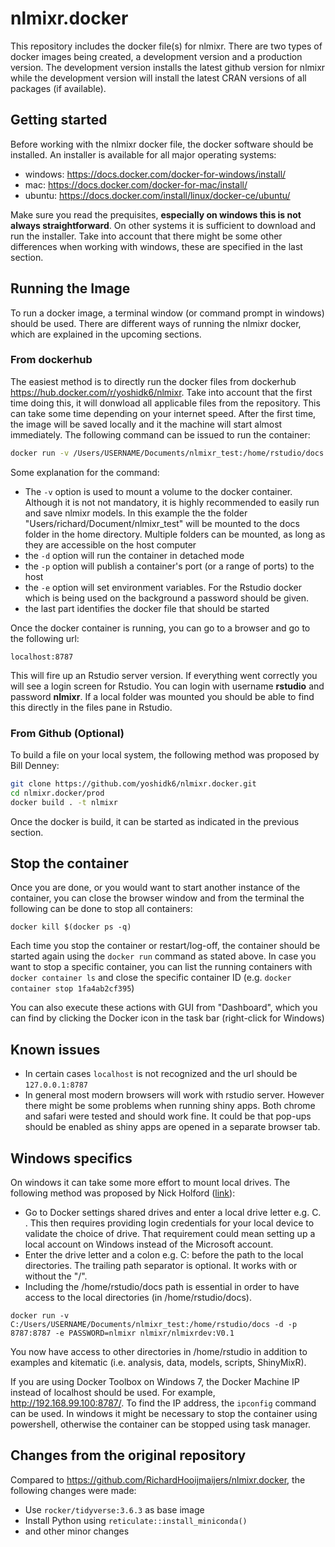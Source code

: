 # nlmixr.docker

This repository includes the docker file(s) for nlmixr. There are two types of docker images being created, a development version and a production version.
The development version installs the latest github version for nlmixr while the development version will install the latest CRAN versions of all packages (if available).

## Getting started

Before working with the nlmixr docker file, the docker software should be installed. An installer is available for all major operating systems:

- windows: <https://docs.docker.com/docker-for-windows/install/>
- mac: <https://docs.docker.com/docker-for-mac/install/>
- ubuntu: <https://docs.docker.com/install/linux/docker-ce/ubuntu/>

Make sure you read the prequisites, **especially on windows this is not always straightforward**. On other systems it is sufficient to download and run the installer.
Take into account that there might be some other differences when working with windows, these are specified in the last section.

## Running the Image

To run a docker image, a terminal window (or command prompt in windows) should be used. There are different ways of running the nlmixr docker, which are explained in the upcoming sections.

### From dockerhub

The easiest method is to directly run the docker files from dockerhub <https://hub.docker.com/r/yoshidk6/nlmixr>. 
Take into account that the first time doing this, it will donwload all applicable files from the repository. This can take some time depending on your internet speed. After the first time, the image will be saved locally and it the machine will start almost immediately.
The following command can be issued to run the container:

```bash
docker run -v /Users/USERNAME/Documents/nlmixr_test:/home/rstudio/docs -d -p 8787:8787 -e PASSWORD=nlmixr yoshidk6/nlmixr
```

Some explanation for the command:

- The `-v` option is used to mount a volume to the docker container. Although it is not not mandatory, it is highly recommended to easily run and save nlmixr models. In this example the the folder "Users/richard/Document/nlmixr_test" will be mounted to the docs folder in the home directory. Multiple folders can be mounted, as long as they are accessible on the host computer
- the `-d` option will run the container in detached mode
- the `-p` option will publish a container's port (or a range of ports) to the host
- the `-e` option will set environment variables. For the Rstudio docker which is being used on the background a password should be given.
- the last part identifies the docker file that should be started

Once the docker container is running, you can go to a browser and go to the following url:

`localhost:8787`

This will fire up an Rstudio server version. If everything went correctly you will see a login screen for Rstudio. You can login with username **rstudio** and password **nlmixr**. If a local folder was mounted you should be able to find this directly in the files pane in Rstudio.

### From Github (Optional)

To build a file on your local system, the following method was proposed by Bill Denney:

```bash
git clone https://github.com/yoshidk6/nlmixr.docker.git
cd nlmixr.docker/prod
docker build . -t nlmixr
```

Once the docker is build, it can be started as indicated in the previous section.


## Stop the container

Once you are done, or you would want to start another instance of the container, you can close the browser window and from the terminal the following can be done to stop all containers:

`docker kill $(docker ps -q)`

Each time you stop the container or restart/log-off, the container should be started again using the `docker run` command as stated above.
In case you want to stop a specific container, you can list the running containers with `docker container ls` and close the specific container ID (e.g. `docker container stop 1fa4ab2cf395`)

You can also execute these actions with GUI from "Dashboard", which you can find by clicking the Docker icon in the task bar (right-click for Windows)

## Known issues

- In certain cases `localhost` is not recognized and the url should be `127.0.0.1:8787`
- In general most modern browsers will work with rstudio server. However there might be some problems when running shiny apps. Both chrome and safari were tested and should work fine. It could be that pop-ups should be enabled as shiny apps are opened in a separate browser tab.

## Windows specifics

On windows it can take some more effort to mount local drives. The following method was proposed by Nick Holford ([link](https://github.com/nlmixrdevelopment/nlmixr/issues/71#issuecomment-414675224)):

- Go to Docker settings shared drives and enter a local drive letter e.g. C. . This then requires providing login credentials for your local device to validate the choice of drive. That requirement could mean setting up a local account on Windows instead of the Microsoft account.
- Enter the drive letter and a colon e.g. C: before the path to the local directories. The trailing path separator is optional. It works with or without the "/".
- Including the /home/rstudio/docs path is essential in order to have access to the local directories (in /home/rstudio/docs).

`docker run -v C:/Users/USERNAME/Documents/nlmixr_test:/home/rstudio/docs -d -p 8787:8787 -e PASSWORD=nlmixr nlmixr/nlmixrdev:V0.1`

You now have access to other directories in /home/rstudio in addition to examples and kitematic (i.e. analysis, data, models, scripts, ShinyMixR).

If you are using Docker Toolbox on Windows 7, the Docker Machine IP instead of localhost should be used. For example, http://192.168.99.100:8787/. To find the IP address, the `ipconfig` command can be used. In windows it might be necessary to stop the container using powershell, otherwise the container can be stopped using task manager.

## Changes from the original repository
 
 Compared to <https://github.com/RichardHooijmaijers/nlmixr.docker>, the following changes were made:
 
 - Use `rocker/tidyverse:3.6.3` as base image
 - Install Python using `reticulate::install_miniconda()`
 - and other minor changes
